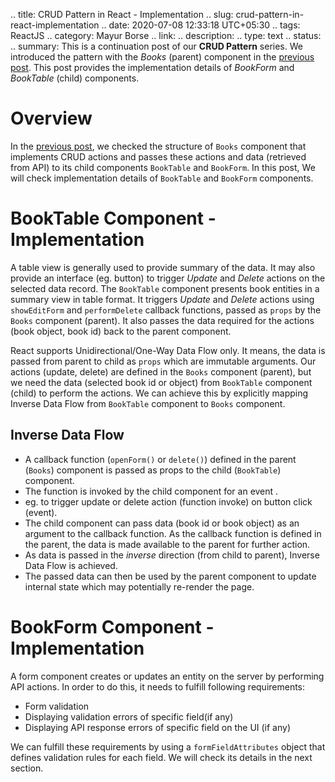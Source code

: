 .. title: CRUD Pattern in React - Implementation
.. slug: crud-pattern-in-react-implementation
.. date: 2020-07-08 12:33:18 UTC+05:30
.. tags: ReactJS
.. category: Mayur Borse
.. link:
.. description:
.. type: text
.. status:
.. summary: This is a continuation post of our <strong>CRUD Pattern</strong> series. We introduced the pattern with the <em>Books</em> (parent) component in the <a href="/blog/crud-pattern-in-react-introduction">previous post</a>. This post provides the implementation details of <em>BookForm</em> and <em>BookTable</em> (child) components.

# Overview

In the <a href="/blog/crud-pattern-in-react-introduction">previous post</a>, we checked the structure of `Books` component that implements CRUD actions and passes these actions and data (retrieved from API) to its child components `BookTable` and `BookForm`. In this post, We will check implementation details of `BookTable` and `BookForm` components.

# BookTable Component - Implementation

A table view is generally used to provide summary of the data. It may also provide an interface (eg. button) to trigger _Update_ and _Delete_ actions on the selected data record. The `BookTable` component presents book entities in a summary view in table format. It triggers _Update_ and _Delete_ actions using `showEditForm` and `performDelete` callback functions, passed as `props` by the `Books` component (parent). It also passes the data required for the actions (book object, book id) back to the parent component.

React supports Unidirectional/One-Way Data Flow only. It means, the data is passed from parent to child as `props` which are immutable arguments. Our actions (update, delete) are defined in the `Books` component (parent), but we need the data (selected book id or object) from `BookTable` component (child) to perform the actions. We can achieve this by explicitly mapping Inverse Data Flow from `BookTable` component to `Books` component.

## Inverse Data Flow

- A callback function (`openForm()` or `delete()`) defined in the parent (`Books`) component is passed as props to the child (`BookTable`) component.
- The function is invoked by the child component for an event .
- eg. to trigger update or delete action (function invoke) on button click (event).
- The child component can pass data (book id or book object) as an argument to the callback function. As the callback function is defined in the parent, the data is made available to the parent for further action.
- As data is passed in the _inverse_ direction (from child to parent), Inverse Data Flow is achieved.
- The passed data can then be used by the parent component to update internal state which may potentially re-render the page.

# BookForm Component - Implementation

A form component creates or updates an entity on the server by performing API actions. In order to do this, it needs to fulfill following requirements:

- Form validation
- Displaying validation errors of specific field(if any)
- Displaying API response errors of specific field on the UI (if any)

We can fulfill these requirements by using a `formFieldAttributes` object that defines validation rules for each field. We will check its details in the next section.